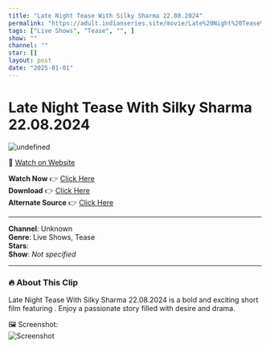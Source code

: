 ```yaml
---
title: "Late Night Tease With Silky Sharma 22.08.2024"
permalink: "https://adult.indianseries.site/movie/Late%20Night%20Tease%20With%20Silky%20Sharma%2022.08.2024"
tags: ["Live Shows", "Tease", "", ]
show: ""
channel: ""
star: []
layout: post
date: "2025-01-01"
---
```


# Late Night Tease With Silky Sharma 22.08.2024

![undefined](https://desisins.com/wp-content/uploads/2024/08/Late-Njght-Sex-With-Silky-Sharma-DesiSins.com_.jpg)

🔗 [Watch on Website](https://adult.indianseries.site/movie/Late%20Night%20Tease%20With%20Silky%20Sharma%2022.08.2024)

**Watch Now** 👉 [Click Here](https://adult.indianseries.site/movie/Late%20Night%20Tease%20With%20Silky%20Sharma%2022.08.2024)  
**Download** 👉 [Click Here](https://adult.indianseries.site/movie/Late%20Night%20Tease%20With%20Silky%20Sharma%2022.08.2024)  
**Alternate Source** 👉 [Click Here](https://adult.indianseries.site/movie/Late%20Night%20Tease%20With%20Silky%20Sharma%2022.08.2024)

---

**Channel**: Unknown  
**Genre**: Live Shows, Tease  
**Stars**:   
**Show**: *Not specified*

---

### 🔥 About This Clip

Late Night Tease With Silky Sharma 22.08.2024 is a bold and exciting short film featuring . Enjoy a passionate story filled with desire and drama.
 
🖼️ Screenshot:  
![Screenshot](https://desisins.com/wp-content/uploads/2024/08/Late-Njght-Sex-With-Silky-Sharma-DesiSins.com_.jpg)

